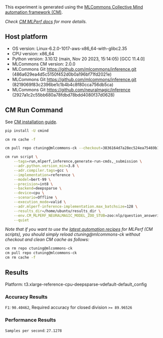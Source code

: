 This experiment is generated using the [MLCommons Collective Mind automation framework (CM)](https://github.com/mlcommons/ck).

*Check [CM MLPerf docs](https://github.com/mlcommons/ck/tree/master/docs/mlperf) for more details.*

## Host platform

* OS version: Linux-6.2.0-1017-aws-x86_64-with-glibc2.35
* CPU version: x86_64
* Python version: 3.10.12 (main, Nov 20 2023, 15:14:05) [GCC 11.4.0]
* MLCommons CM version: 2.0.0
* MLCommons Git https://github.com/mlcommons/inference.git (486a629ea4d5c5150f452d0b0a196bf71fd2021e)
* MLCommons Git https://github.com/mlcommons/inference.git (8219069f83c2396be1c1b4b4c8f80cca756db5ca)
* MLCommons Git https://github.com/neuralmagic/inference (2927a1c2c55bb680a78fdbd78bdd4080f37d0628)


## CM Run Command

See [CM installation guide](https://github.com/mlcommons/ck/blob/master/docs/installation.md).

```bash
pip install -U cmind

cm rm cache -f

cm pull repo ctuning@mlcommons-ck --checkout=3836164d7a28ec524ea75469b1448f8a02427d75

cm run script \
	--tags=run,mlperf,inference,generate-run-cmds,_submission \
	--adr.python.version_min=3.8 \
	--adr.compiler.tags=gcc \
	--implementation=reference \
	--model=bert-99 \
	--precision=int8 \
	--backend=deepsparse \
	--device=cpu \
	--scenario=Offline \
	--execution_mode=valid \
	--adr.mlperf-inference-implementation.max_batchsize=128 \
	--results_dir=/home/ubuntu/results_dir \
	--env.CM_MLPERF_NEURALMAGIC_MODEL_ZOO_STUB=zoo:nlp/question_answering/mobilebert-none/pytorch/huggingface/squad/14layer_pruned50_quant-none-vnni \
	--quiet
```
*Note that if you want to use the [latest automation recipes](https://access.cknowledge.org/playground/?action=scripts) for MLPerf (CM scripts),
 you should simply reload ctuning@mlcommons-ck without checkout and clean CM cache as follows:*

```bash
cm rm repo ctuning@mlcommons-ck
cm pull repo ctuning@mlcommons-ck
cm rm cache -f

```

## Results

Platform: t3.xlarge-reference-cpu-deepsparse-vdefault-default_config

### Accuracy Results 
`F1`: `90.40462`, Required accuracy for closed division `>= 89.96526`

### Performance Results 
`Samples per second`: `27.1278`

